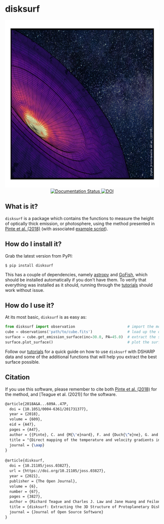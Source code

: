 # disksurf

<p align='center'>
  <img src="HD163296_zeroth.png" width="793" height="549">
  <br>
  <a href='https://disksurf.readthedocs.io/en/latest/?badge=latest'>
    <img src='https://readthedocs.org/projects/disksurf/badge/?version=latest' alt='Documentation Status' />
  </a>
  <a href='https://doi.org/10.21105/joss.03827'>
    <img src='https://joss.theoj.org/papers/10.21105/joss.03827/status.svg' alt='DOI'>
  </a>
</p>

## What is it?

`disksurf` is a package which contains the functions to measure the height of optically thick emission, or photosphere, using the method presented in [Pinte et al. (2018)](https://ui.adsabs.harvard.edu/abs/2018A%26A...609A..47P/abstract) (with associated [example script](https://github.com/cpinte/CO_layers)).

## How do I install it?

Grab the latest version from PyPI:

```
$ pip install disksurf
```

This has a couple of dependencies, namely [astropy](https://github.com/astropy/astropy) and [GoFish](https://github.com/richteague/gofish), which should be installed automatically if you don't have them. To verify that everything was installed as it should, running through the [tutorials](https://disksurf.readthedocs.io/en/latest/tutorials/tutorial_1.html) should work without issue.

## How do I use it?

At its most basic, `disksurf` is as easy as:

```python
from disksurf import observation                        # import the module
cube = observations('path/to/cube.fits')                # load up the data
surface = cube.get_emission_surface(inc=30.0, PA=45.0)  # extract the surface
surface.plot_surface()                                  # plot the surface
```

Follow our [tutorials](https://disksurf.readthedocs.io/en/latest/tutorials/tutorial_1.html) for a quick guide on how to use `disksurf` with DSHARP data and some of the additional functions that will help you extract the best surface possible.

## Citation

If you use this software, please remember to cite both [Pinte et al. (2018)]() for the method, and [Teague et al. (2021)] for the software.

```tex
@article{2018A&A...609A..47P,
  doi = {10.1051/0004-6361/201731377},
  year = {2018},
  volume = {609},
  eid = {A47},
  pages = {A47},
  author = {{Pinte}, C. and {M{\'e}nard}, F. and {Duch{\^e}ne}, G. and {Hill}, T. and {Dent}, W.~R.~F. and {Woitke}, P. and {Maret}, S. and {van der Plas}, G. and {Hales}, A. and {Kamp}, I. and {Thi}, W.~F. and {de Gregorio-Monsalvo}, I. and {Rab}, C. and {Quanz}, S.~P. and {Avenhaus}, H. and {Carmona}, A. and {Casassus}, S.},
  title = "{Direct mapping of the temperature and velocity gradients in discs. Imaging the vertical CO snow line around IM Lupi}",
  journal = {\aap}
}

@article{disksurf,
  doi = {10.21105/joss.03827},
  url = {https://doi.org/10.21105/joss.03827},
  year = {2021},
  publisher = {The Open Journal},
  volume = {6},
  number = {67},
  pages = {3827},
  author = {Richard Teague and Charles J. Law and Jane Huang and Feilong Meng},
  title = {disksurf: Extracting the 3D Structure of Protoplanetary Disks},
  journal = {Journal of Open Source Software}
}
```
